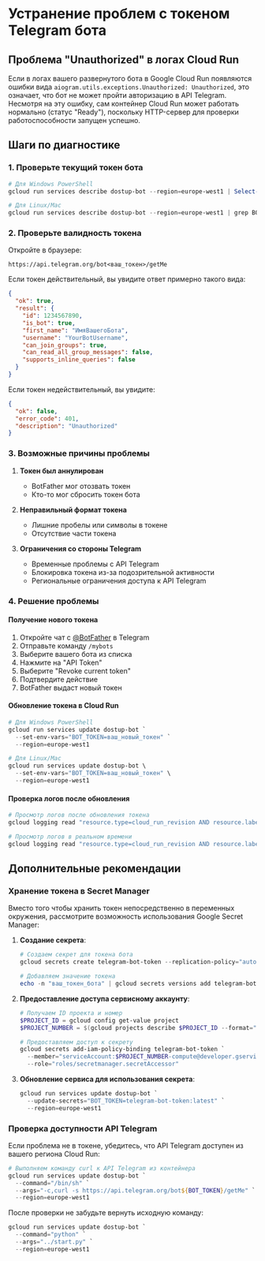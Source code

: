 # Устранение проблем с токеном Telegram бота

## Проблема "Unauthorized" в логах Cloud Run

Если в логах вашего развернутого бота в Google Cloud Run появляются ошибки вида `aiogram.utils.exceptions.Unauthorized: Unauthorized`, это означает, что бот не может пройти авторизацию в API Telegram. Несмотря на эту ошибку, сам контейнер Cloud Run может работать нормально (статус "Ready"), поскольку HTTP-сервер для проверки работоспособности запущен успешно.

## Шаги по диагностике

### 1. Проверьте текущий токен бота

```powershell
# Для Windows PowerShell
gcloud run services describe dostup-bot --region=europe-west1 | Select-String "BOT_TOKEN"

# Для Linux/Mac
gcloud run services describe dostup-bot --region=europe-west1 | grep BOT_TOKEN
```

### 2. Проверьте валидность токена

Откройте в браузере:
```
https://api.telegram.org/bot<ваш_токен>/getMe
```

Если токен действительный, вы увидите ответ примерно такого вида:
```json
{
  "ok": true,
  "result": {
    "id": 1234567890,
    "is_bot": true,
    "first_name": "ИмяВашегоБота",
    "username": "YourBotUsername",
    "can_join_groups": true,
    "can_read_all_group_messages": false,
    "supports_inline_queries": false
  }
}
```

Если токен недействительный, вы увидите:
```json
{
  "ok": false,
  "error_code": 401,
  "description": "Unauthorized"
}
```

### 3. Возможные причины проблемы

1. **Токен был аннулирован**
   - BotFather мог отозвать токен
   - Кто-то мог сбросить токен бота

2. **Неправильный формат токена**
   - Лишние пробелы или символы в токене
   - Отсутствие части токена

3. **Ограничения со стороны Telegram**
   - Временные проблемы с API Telegram
   - Блокировка токена из-за подозрительной активности
   - Региональные ограничения доступа к API Telegram

### 4. Решение проблемы

#### Получение нового токена

1. Откройте чат с [@BotFather](https://t.me/BotFather) в Telegram
2. Отправьте команду `/mybots`
3. Выберите вашего бота из списка
4. Нажмите на "API Token"
5. Выберите "Revoke current token"
6. Подтвердите действие
7. BotFather выдаст новый токен

#### Обновление токена в Cloud Run

```powershell
# Для Windows PowerShell
gcloud run services update dostup-bot `
  --set-env-vars="BOT_TOKEN=ваш_новый_токен" `
  --region=europe-west1

# Для Linux/Mac
gcloud run services update dostup-bot \
  --set-env-vars="BOT_TOKEN=ваш_новый_токен" \
  --region=europe-west1
```

#### Проверка логов после обновления

```powershell
# Просмотр логов после обновления токена
gcloud logging read "resource.type=cloud_run_revision AND resource.labels.service_name=dostup-bot" --limit=20

# Просмотр логов в реальном времени
gcloud logging read "resource.type=cloud_run_revision AND resource.labels.service_name=dostup-bot" --tail
```

## Дополнительные рекомендации

### Хранение токена в Secret Manager

Вместо того чтобы хранить токен непосредственно в переменных окружения, рассмотрите возможность использования Google Secret Manager:

1. **Создание секрета**:
   ```powershell
   # Создаем секрет для токена бота
   gcloud secrets create telegram-bot-token --replication-policy="automatic"
   
   # Добавляем значение токена
   echo -n "ваш_токен_бота" | gcloud secrets versions add telegram-bot-token --data-file=-
   ```

2. **Предоставление доступа сервисному аккаунту**:
   ```powershell
   # Получаем ID проекта и номер
   $PROJECT_ID = gcloud config get-value project
   $PROJECT_NUMBER = $(gcloud projects describe $PROJECT_ID --format="value(projectNumber)")
   
   # Предоставляем доступ к секрету
   gcloud secrets add-iam-policy-binding telegram-bot-token `
     --member="serviceAccount:$PROJECT_NUMBER-compute@developer.gserviceaccount.com" `
     --role="roles/secretmanager.secretAccessor"
   ```

3. **Обновление сервиса для использования секрета**:
   ```powershell
   gcloud run services update dostup-bot `
     --update-secrets="BOT_TOKEN=telegram-bot-token:latest" `
     --region=europe-west1
   ```

### Проверка доступности API Telegram

Если проблема не в токене, убедитесь, что API Telegram доступен из вашего региона Cloud Run:

```powershell
# Выполняем команду curl к API Telegram из контейнера
gcloud run services update dostup-bot `
  --command="/bin/sh" `
  --args="-c,curl -s https://api.telegram.org/bot${BOT_TOKEN}/getMe" `
  --region=europe-west1
```

После проверки не забудьте вернуть исходную команду:

```powershell
gcloud run services update dostup-bot `
  --command="python" `
  --args="../start.py" `
  --region=europe-west1
```
